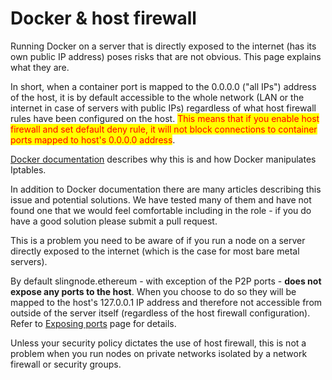 # Docker & host firewall

Running Docker on a server that is directly exposed to the internet (has its own public IP address) poses risks that are not obvious. This page explains what they are.

In short, when a container port is mapped to the 0.0.0.0 ("all IPs") address of the host, it is by default accessible to the whole network (LAN or the internet in case of servers with public IPs) regardless of what host firewall rules have been configured on the host. <mark style="color:red;">This means that if you enable host firewall and set default deny rule, it will not block connections to container ports mapped to host's 0.0.0.0 address</mark>.&#x20;

[Docker documentation](https://docs.docker.com/network/iptables/) describes why this is and how Docker manipulates Iptables.

In addition to Docker documentation there are many articles describing this issue and potential solutions. We have tested many of them and have not found one that we would feel comfortable including in the role - if you do have a good solution please submit a pull request.  &#x20;

This is a problem you need to be aware of if you run a node on a server directly exposed to the internet (which is the case for most bare metal servers).&#x20;

By default slingnode.ethereum - with exception of the P2P ports - **does not expose any ports to the host**. When you choose to do so they will be mapped to the host's 127.0.0.1 IP address and therefore not accessible from outside of the server itself (regardless of the host firewall configuration). Refer to [Exposing ports](exposing-ports.md) page for details.  &#x20;

Unless your security policy dictates the use of host firewall, this is not a problem when you run nodes on private networks isolated by a network firewall or security groups.&#x20;
